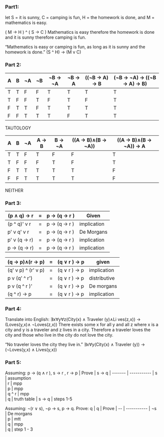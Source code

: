 ### Part1:
   let S = it is sunny, C = camping is fun, H = the homework is
   done, and M = mathematics is easy.

   ( M -> H ) ^ ( S -> C )
   Mathematics is easy therefore the homework is done and it is sunny therefore camping is fun.

   “Mathematics is easy or camping is fun, as long as it is sunny and the homework is done.”
    (S ^ H) -> (M v C)

### Part 2:

| A | B | ¬A | ¬B | ¬B -> ¬A | ¬B -> A | ((¬B -> A) -> B | (¬B → ¬A) → ((¬B → A) → B)
|---|---|--- |--- | -------- | ------- | --------------- |--------------------------- 
| T | T | F  | F  | T        | T       |  T              | T
| T | F | F  | T  | F        | T       |  F              | T
| F | T | T  | F  | T        | T       |  T              | T
| F | F | T  | T  | T        | F       |  T              | T
TAUTOLOGY


| A | B | ¬A |  A -> B | B -> ¬A | ((A → B)∧(B → ¬A)) | ((A → B)∧(B → ¬A)) → A
|---|---|--- | ------- | ------- | ------------------ | ---------------------- 
| T | T | F  | T       | F       | F                  | T
| T | F | F  | F       | T       | F                  | T
| F | T | T  | T       | T       | T                  | F
| F | F | T  | T       | T       | T                  | F
NEITHER

### Part 3:


| (p ∧ q) → r   | = |  p → (q → r ) | Given    
| ------------- |-- | ------------- |-------------
| (p ^ q)' v r  | = |  p → (q → r ) | implication 
| p' v q' v r   | = |  p → (q → r ) | De Morgans  
| p' v (q → r)  | = |  p → (q → r ) | implication 
| p → (q → r)   | = |  p → (q → r ) | implication 


| (q → p)∧(r → p)     | = |  (q ∨ r ) → p |  given        
| ------------------- |---| ------------- | --------------     
| (q' v p) ^ (r' v p) | = |  (q ∨ r ) → p |  implication  
| p v (q' ^ r')       | = |  (q ∨ r ) → p |  distributive 
| p v (q ^ r )'       | = |  (q ∨ r ) → p |  De morgans   
| (q ^ r) -> p        | = |  (q ∨ r ) → p |  implication  

### Part 4:
Translate into English: ∃x∀y∀z(City(x) ∧ Traveler (y)∧Li ves(z,x)) → (Loves(y,x)∧ ¬Loves(z,x))
There exists some x for all y and all z where x is a city and y is a traveler and z lives in a city. 
Therefore a traveler loves the city and those who live in the city do not love the city. 

“No traveler loves the city they live in.”
∃x∀y(City(x) ∧ Traveler (y)) → (¬Loves(y,x) ∧ Lives(y,x))

### Part 5: 

 Assuming: p → (q ∧ r ), s → r , r → p
 | Prove   | s → q
 | ------- | -----------
 |  s      | assumption    
 |  r      | mpp    
 |  p      | mpp    
 |  q ^ r  | mpp   
 |  q      | truth table
 | s → q   | steps 1-5


 Assuming: ¬(r ∨ s), ¬p → s, p → q. 
 Prove: q
  | q  | Prove
  | -- | -----------
  | ¬s | De morgans  
  | p  |  mtt       
  | q  | mpp        
  | q  | step 1 - 3 

